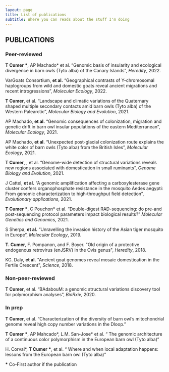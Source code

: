 ```yaml
---
layout: page
title: List of publications
subtitle: Where you can reads about the stuff I'm doing
---
```


## PUBLICATIONS

### Peer-reviewed

**T Cumer** **\***, AP Machado* et al. “Genomic basis of insularity and ecological divergence in barn owls (Tyto alba) of the Canary Islands”, *Heredity*, 2022.

VarGoats Consortium, **et al.** “Geographical contrasts of Y-chromosomal haplogroups from wild and domestic goats reveal ancient migrations and recent introgressions”, *Molecular Ecology*, 2022.

**T Cumer**, et al. “Landscape and climatic variations of the Quaternary shaped multiple secondary contacts amid barn owls (Tyto alba) of the Western Palearctic”, *Molecular Biology and Evolution*, 2021.

AP Machado, **et al.** “Genomic consequences of colonization, migration and genetic drift in barn owl insular populations of the eastern Mediterranean”, *Molecular Ecology*, 2021.

AP Machado, **et al.** “Unexpected post-glacial colonization route explains the white color of barn owls (Tyto alba) from the British Isles”, *Molecular Ecology*, 2021.

**T Cumer**, , et al. “Genome-wide detection of structural variations reveals new regions associated with domestication in small ruminants”, *Genome Biology and Evolution*, 2021.

J Cattel, **et al.** “A genomic amplification affecting a carboxylesterase gene cluster confers organophosphate resistance in the mosquito Aedes aegypti: From genomic characterization to high‐throughput field detection”, *Evolutionary applications*, 2021.

**T Cumer** **\***, C Pouchon* et al. “Double-digest RAD-sequencing: do pre-and post-sequencing protocol parameters impact biological results?” *Molecular Genetics and Genomics*, 2021.

S Sherpa, **et al.** “Unravelling the invasion history of the Asian tiger mosquito in Europe”, *Molecular Ecology*, 2019.

**T. Cumer**, F. Pompanon, and F. Boyer. "Old origin of a protective endogenous retrovirus (enJSRV) in the Ovis genus", *Heredity*, 2018.

KG. Daly, **et al.** "Ancient goat genomes reveal mosaic domestication in the Fertile Crescent", *Science*, 2018.

### Non-peer-reviewed

**T Cumer**, et al. “BAdabouM: a genomic structural variations discovery tool for polymorphism analyses”, *BioRxiv*, 2020.

### In prep

**T Cumer**, et al. “Characterization of the diversity of barn owl’s mitochondrial genome reveal high copy number variations in the Dloop.”

**T Cumer** **\***, AP Mahcado*, L.M. San-Jose* et al. “ The genomic architecture of a continuous color polymorphism in the European barn owl (Tyto alba)”

H. Corval*, **T Cumer** **\***, et al. “ Where and when local adaptation happens: lessons from the European barn owl (Tyto alba)” 

**\*** Co-First author if the publication
 

